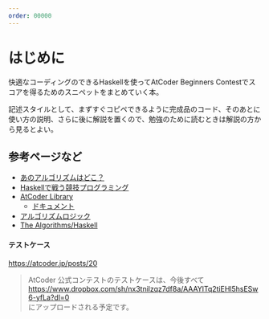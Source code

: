 ```yaml
---
order: 00000
---
```

# はじめに

快適なコーディングのできるHaskellを使ってAtCoder Beginners Contestでスコアを得るためのスニペットをまとめていく本。

記述スタイルとして、まずすぐコピペできるように完成品のコード、そのあとに使い方の説明、さらに後に解説を置くので、勉強のために読むときは解説の方から見るとよい。

## 参考ページなど

- [あのアルゴリズムはどこ？](https://qiita.com/H20/items/1a066e242815961cd043)
- [Haskellで戦う競技プログラミング](https://lab.miz-ar.info/kyopro-haskell/)
- [AtCoder Library](https://atcoder.jp/posts/517)
  - [ドキュメント](https://atcoder.github.io/ac-library/production/document_ja/)
- [アルゴリズムロジック](https://algo-logic.info/)
- [The Algorithms/Haskell](https://github.com/TheAlgorithms/Haskell)

#### テストケース

https://atcoder.jp/posts/20

> AtCoder 公式コンテストのテストケースは、今後すべて  
> https://www.dropbox.com/sh/nx3tnilzqz7df8a/AAAYlTq2tiEHl5hsESw6-yfLa?dl=0  
> にアップロードされる予定です。

